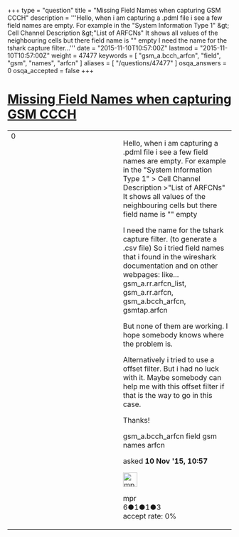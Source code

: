 +++
type = "question"
title = "Missing Field Names when capturing GSM CCCH"
description = '''Hello, when i am capturing a .pdml file i see a few field names are empty.  For example in the &quot;System Information Type 1&quot; &amp;gt; Cell Channel Description &amp;gt;&quot;List of ARFCNs&quot;  It shows all values of the neighbouring cells but there field name is &quot;&quot; empty  I need the name for the tshark capture filter...'''
date = "2015-11-10T10:57:00Z"
lastmod = "2015-11-10T10:57:00Z"
weight = 47477
keywords = [ "gsm_a.bcch_arfcn", "field", "gsm", "names", "arfcn" ]
aliases = [ "/questions/47477" ]
osqa_answers = 0
osqa_accepted = false
+++

<div class="headNormal">

# [Missing Field Names when capturing GSM CCCH](/questions/47477/missing-field-names-when-capturing-gsm-ccch)

</div>

<div id="main-body">

<div id="askform">

<table id="question-table" style="width:100%;"><colgroup><col style="width: 50%" /><col style="width: 50%" /></colgroup><tbody><tr class="odd"><td style="width: 30px; vertical-align: top"><div class="vote-buttons"><span id="post-47477-upvote" class="ajax-command post-vote up" rel="nofollow" title="I like this post (click again to cancel)"> </span><div id="post-47477-score" class="post-score" title="current number of votes">0</div><span id="post-47477-downvote" class="ajax-command post-vote down" rel="nofollow" title="I dont like this post (click again to cancel)"> </span> <span id="favorite-mark" class="ajax-command favorite-mark" rel="nofollow" title="mark/unmark this question as favorite (click again to cancel)"> </span><div id="favorite-count" class="favorite-count"></div></div></td><td><div id="item-right"><div class="question-body"><p>Hello, when i am capturing a .pdml file i see a few field names are empty. For example in the "System Information Type 1" &gt; Cell Channel Description &gt;"List of ARFCNs" It shows all values of the neighbouring cells but there field name is "" empty</p><p>I need the name for the tshark capture filter. (to generate a .csv file) So i tried field names that i found in the wireshark documentation and on other webpages: like... gsm_a.rr.arfcn_list, gsm_a.rr.arfcn, gsm_a.bcch_arfcn, gsmtap.arfcn</p><p>But none of them are working. I hope somebody knows where the problem is.</p><p>Alternatively i tried to use a offset filter. But i had no luck with it. Maybe somebody can help me with this offset filter if that is the way to go in this case.</p><p>Thanks!</p></div><div id="question-tags" class="tags-container tags"><span class="post-tag tag-link-gsm_a.bcch_arfcn" rel="tag" title="see questions tagged &#39;gsm_a.bcch_arfcn&#39;">gsm_a.bcch_arfcn</span> <span class="post-tag tag-link-field" rel="tag" title="see questions tagged &#39;field&#39;">field</span> <span class="post-tag tag-link-gsm" rel="tag" title="see questions tagged &#39;gsm&#39;">gsm</span> <span class="post-tag tag-link-names" rel="tag" title="see questions tagged &#39;names&#39;">names</span> <span class="post-tag tag-link-arfcn" rel="tag" title="see questions tagged &#39;arfcn&#39;">arfcn</span></div><div id="question-controls" class="post-controls"></div><div class="post-update-info-container"><div class="post-update-info post-update-info-user"><p>asked <strong>10 Nov '15, 10:57</strong></p><img src="https://secure.gravatar.com/avatar/ad607f73f65457ba3dddb9244cb575d8?s=32&amp;d=identicon&amp;r=g" class="gravatar" width="32" height="32" alt="mpr&#39;s gravatar image" /><p><span>mpr</span><br />
<span class="score" title="6 reputation points">6</span><span title="1 badges"><span class="badge1">●</span><span class="badgecount">1</span></span><span title="1 badges"><span class="silver">●</span><span class="badgecount">1</span></span><span title="3 badges"><span class="bronze">●</span><span class="badgecount">3</span></span><br />
<span class="accept_rate" title="Rate of the user&#39;s accepted answers">accept rate:</span> <span title="mpr has no accepted answers">0%</span></p></div></div><div id="comments-container-47477" class="comments-container"></div><div id="comment-tools-47477" class="comment-tools"></div><div class="clear"></div><div id="comment-47477-form-container" class="comment-form-container"></div><div class="clear"></div></div></td></tr></tbody></table>

</div>

</div>

